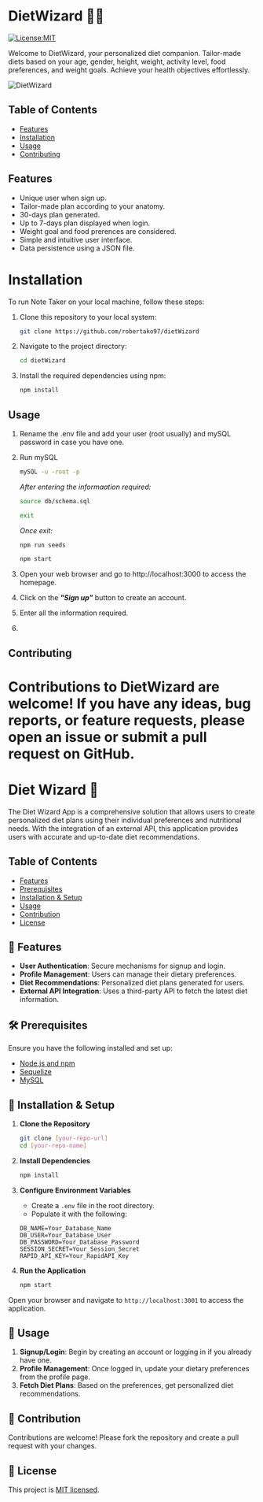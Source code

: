 # DietWizard 🧙‍♂️

[![License:MIT](https://img.shields.io/badge/License-MIT-yellow.svg)](https://opensource.org/license/mit/)

Welcome to DietWizard, your personalized diet companion. Tailor-made diets based on your age, gender, height, weight, activity level, food preferences, and weight goals. Achieve your health objectives effortlessly.

![DietWizard](./Screenshot.png)

## Table of Contents

- [Features](#features)
- [Installation](#installation)
- [Usage](#usage)
- [Contributing](#contributing)

## Features

- Unique user when sign up.
- Tailor-made plan according to your anatomy. 
- 30-days plan generated.
- Up to 7-days plan displayed when login. 
- Weight goal and food prerences are considered.
- Simple and intuitive user interface.
- Data persistence using a JSON file.

# Installation

To run Note Taker on your local machine, follow these steps:

1. Clone this repository to your local system:

   ```bash
   git clone https://github.com/robertako97/dietWizard

2. Navigate to the project directory:
    
    ```bash
   cd dietWizard

3. Install the required dependencies using npm:
   
    ```bash
   npm install

## Usage

1. Rename the .env file and add your user (root usually) and mySQL password in case you have one.

2. Run mySQL
   ```bash
   mySQL -u -root -p
    ```
   _After entering the informaation required:_

      ```bash
   source db/schema.sql

    exit
    ```

    _Once exit:_

    ```bash
    npm run seeds

    npm start
    ```

3. Open your web browser and go to http://localhost:3000 to access the homepage.

4. Click on the ***"Sign up"*** button to create an account. 

5. Enter all the information required.

6. 

## Contributing
Contributions to DietWizard are welcome! If you have any ideas, bug reports, or feature requests, please open an issue or submit a pull request on GitHub.
=======
# Diet Wizard 🧙

The Diet Wizard App is a comprehensive solution 
that allows users to create personalized diet plans using their individual preferences and nutritional needs. 
With the integration of an external API, 
this application provides users with accurate and up-to-date diet recommendations.

## Table of Contents

- [Features](#-features)
- [Prerequisites](#-prerequisites)
- [Installation & Setup](#-installation--setup)
- [Usage](#-usage)
- [Contribution](#-contribution)
- [License](#-license)

## 🌟 Features

- **User Authentication**: Secure mechanisms for signup and login.
- **Profile Management**: Users can manage their dietary preferences.
- **Diet Recommendations**: Personalized diet plans generated for users.
- **External API Integration**: Uses a third-party API to fetch the latest diet information.

## 🛠 Prerequisites

Ensure you have the following installed and set up:

- [Node.js and npm](https://nodejs.org/)
- [Sequelize](https://sequelize.org/)
- [MySQL](https://www.mysql.com/)

## 🔧 Installation & Setup

1. **Clone the Repository**
    ```bash
    git clone [your-repo-url]
    cd [your-repo-name]
    ```

2. **Install Dependencies**
    ```bash
    npm install
    ```

3. **Configure Environment Variables**
    - Create a `.env` file in the root directory.
    - Populate it with the following:

    ```plaintext
    DB_NAME=Your_Database_Name
    DB_USER=Your_Database_User
    DB_PASSWORD=Your_Database_Password
    SESSION_SECRET=Your_Session_Secret
    RAPID_API_KEY=Your_RapidAPI_Key
    ```

4. **Run the Application**
    ```bash
    npm start
    ```

Open your browser and navigate to `http://localhost:3001` to access the application.

## 📘 Usage

1. **Signup/Login**: Begin by creating an account or logging in if you already have one.
2. **Profile Management**: Once logged in, update your dietary preferences from the profile page.
3. **Fetch Diet Plans**: Based on the preferences, get personalized diet recommendations.

## 💬 Contribution

Contributions are welcome! Please fork the repository and create a pull request with your changes.

## 📝 License

This project is [MIT licensed](./LICENSE).



